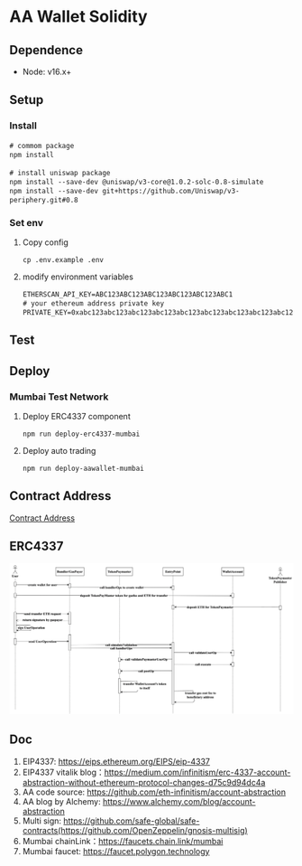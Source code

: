 # AA Wallet Solidity

## Dependence

- Node: v16.x+

## Setup 

### Install

```shell
# commom package
npm install

# install uniswap package
npm install --save-dev @uniswap/v3-core@1.0.2-solc-0.8-simulate
npm install --save-dev git+https://github.com/Uniswap/v3-periphery.git#0.8
```


### Set env

1. Copy config
    ```shell
    cp .env.example .env
    ```
2. modify environment variables
    ```
    ETHERSCAN_API_KEY=ABC123ABC123ABC123ABC123ABC123ABC1
    # your ethereum address private key
    PRIVATE_KEY=0xabc123abc123abc123abc123abc123abc123abc123abc123abc123abc123abc1
    ```
   
## Test



## Deploy

### Mumbai Test Network

1. Deploy ERC4337 component
   ```shell
   npm run deploy-erc4337-mumbai
   ```
2. Deploy auto trading
   ```shell
   npm run deploy-aawallet-mumbai
   ```

## Contract Address

[Contract Address](./DeployedContract.md)

## ERC4337

![erc4337.png](image/erc4337.png)


## Doc
1. EIP4337: https://eips.ethereum.org/EIPS/eip-4337
2. EIP4337 vitalik blog：https://medium.com/infinitism/erc-4337-account-abstraction-without-ethereum-protocol-changes-d75c9d94dc4a
3. AA code source: https://github.com/eth-infinitism/account-abstraction
4. AA blog by Alchemy: https://www.alchemy.com/blog/account-abstraction
5. Multi sign: https://github.com/safe-global/safe-contracts(https://github.com/OpenZeppelin/gnosis-multisig)
6. Mumbai chainLink：https://faucets.chain.link/mumbai
7. Mumbai faucet: https://faucet.polygon.technology
